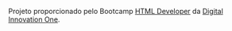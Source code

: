 Projeto proporcionado pelo Bootcamp [HTML Developer](https://web.digitalinnovation.one/track/html-web-developer) da [Digital Innovation One](https://web.digitalinnovation.one/).
